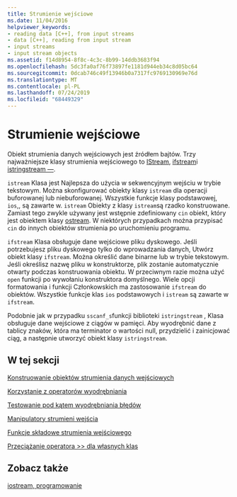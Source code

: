 ```yaml
---
title: Strumienie wejściowe
ms.date: 11/04/2016
helpviewer_keywords:
- reading data [C++], from input streams
- data [C++], reading from input stream
- input streams
- input stream objects
ms.assetid: f14d8954-8f8c-4c3c-8b99-14ddb3683f94
ms.openlocfilehash: 5dc3fa0af76f73897fe1181d944eb34c8d05bc64
ms.sourcegitcommit: 0dcab746c49f13946b0a7317fc9769130969e76d
ms.translationtype: MT
ms.contentlocale: pl-PL
ms.lasthandoff: 07/24/2019
ms.locfileid: "68449329"
---
```

# <a name="input-streams"></a>Strumienie wejściowe

Obiekt strumienia danych wejściowych jest źródłem bajtów. Trzy najważniejsze klasy strumienia wejściowego to [IStream](../standard-library/basic-istream-class.md), [ifstream](../standard-library/basic-ifstream-class.md)i [istringstream —](../standard-library/basic-istringstream-class.md).

`istream` Klasa jest Najlepsza do użycia w sekwencyjnym wejściu w trybie tekstowym. Można skonfigurować obiekty klasy `istream` dla operacji buforowanej lub niebuforowanej. Wszystkie funkcje klasy podstawowej, `ios`,, są zawarte w. `istream` Obiekty z klasy `istream`są rzadko konstruowane. Zamiast tego zwykle używany jest wstępnie zdefiniowany `cin` obiekt, który jest obiektem klasy [ostream](../standard-library/basic-ostream-class.md). W niektórych przypadkach można przypisać `cin` do innych obiektów strumienia po uruchomieniu programu.

`ifstream` Klasa obsługuje dane wejściowe pliku dyskowego. Jeśli potrzebujesz pliku dyskowego tylko do wprowadzania danych, Utwórz obiekt klasy `ifstream`. Można określić dane binarne lub w trybie tekstowym. Jeśli określisz nazwę pliku w konstruktorze, plik zostanie automatycznie otwarty podczas konstruowania obiektu. W przeciwnym razie można użyć `open` funkcji po wywołaniu konstruktora domyślnego. Wiele opcji formatowania i funkcji Członkowskich ma zastosowanie `ifstream` do obiektów. Wszystkie funkcje klas `ios` podstawowych i `istream` są zawarte w `ifstream`.

Podobnie jak w przypadku `sscanf_s`funkcji biblioteki `istringstream` , Klasa obsługuje dane wejściowe z ciągów w pamięci. Aby wyodrębnić dane z tablicy znaków, która ma terminator o wartości null, przydzielić i zainicjować ciąg, a następnie utworzyć obiekt klasy `istringstream`.

## <a name="in-this-section"></a>W tej sekcji

[Konstruowanie obiektów strumienia danych wejściowych](../standard-library/constructing-input-stream-objects.md)

[Korzystanie z operatorów wyodrębniania](../standard-library/using-extraction-operators.md)

[Testowanie pod kątem wyodrębniania błędów](../standard-library/testing-for-extraction-errors.md)

[Manipulatory strumieni wejścia](../standard-library/input-stream-manipulators.md)

[Funkcje składowe strumienia wejściowego](../standard-library/input-stream-member-functions.md)

[Przeciążanie operatora >> dla własnych klas](../standard-library/overloading-the-input-operator-for-your-own-classes.md)

## <a name="see-also"></a>Zobacz także

[iostream, programowanie](../standard-library/iostream-programming.md)
